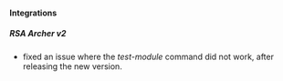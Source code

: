 
#### Integrations
##### RSA Archer v2
- fixed an issue where the *test-module* command did not work, after releasing the new version.
